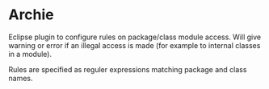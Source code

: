 # Archie

Eclipse plugin to configure rules on package/class module access.
Will give warning or error if an illegal access is made (for example to internal classes in a module).

Rules are specified as reguler expressions matching package and class names.
